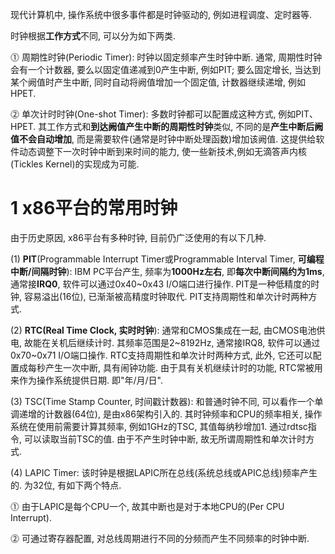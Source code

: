 现代计算机中, 操作系统中很多事件都是时钟驱动的, 例如进程调度、定时器等.

时钟根据**工作方式**不同, 可以分为如下两类.

⓵ 周期性时钟(Periodic Timer): 时钟以固定频率产生时钟中断. 通常, 周期性时钟会有一个计数器, 要么以固定值递减到0产生中断, 例如PIT; 要么固定增长, 当达到某个阙值时产生中断, 同时自动将阙值增加一个固定值, 计数器继续递增, 例如HPET.

⓶ 单次计时时钟(One\-shot Timer): 多数时钟都可以配置成这种方式, 例如PIT、HPET. 其工作方式和**到达阙值产生中断的周期性时钟**类似, 不同的是**产生中断后阙值不会自动增加**, 而是需要软件(通常是时钟中断处理函数)增加该阙值. 这提供给软件动态调整下一次时钟中断到来时间的能力, 使一些新技术,例如无滴答声内核(Tickles Kernel)的实现成为可能.

# 1 x86平台的常用时钟

由于历史原因, x86平台有多种时钟, 目前仍广泛使用的有以下几种.

(1) **PIT**(Programmable Interrupt Timer或Programmable Interval Timer, **可编程中断/间隔时钟**): IBM PC平台产生, 频率为**1000Hz左右**, 即**每次中断间隔约为1ms**, 通常接**IRQ0**, 软件可以通过0x40\~0x43 I/O端口进行操作. PIT是一种低精度的时钟, 容易溢出(16位), 已渐渐被高精度时钟取代. PIT支持周期性和单次计时两种方式.

(2) **RTC(Real Time Clock, 实时时钟**): 通常和CMOS集成在一起, 由CMOS电池供电, 故能在关机后继续计时. 其频率范围是2\~8192Hz, 通常接IRQ8, 软件可以通过0x70\~0x71 I/O端口操作. RTC支持周期性和单次计时两种方式, 此外, 它还可以配置成每秒产生一次中断, 具有闹钟功能. 由于具有关机继续计时的功能, RTC常被用来作为操作系统提供日期. 即"年/月/日".

(3) TSC(Time Stamp Counter, 时间戳计数器): 和普通时钟不同, 可以看作一个单调递增的计数器(64位), 是由x86架构引入的. 其时钟频率和CPU的频率相关, 操作系统在使用前需要计算其频率, 例如1GHz的TSC, 其值每纳秒增加1. 通过rdtsc指令, 可以读取当前TSC的值. 由于不产生时钟中断, 故无所谓周期性和单次计时方式.

(4) LAPIC Timer: 该时钟是根据LAPIC所在总线(系统总线或APIC总线)频率产生的. 为32位, 有如下两个特点.

⓵ 由于LAPIC是每个CPU一个, 故其中断也是对于本地CPU的(Per CPU Interrupt).

⓶ 可通过寄存器配置, 对总线周期进行不同的分频而产生不同频率的时钟中断.

